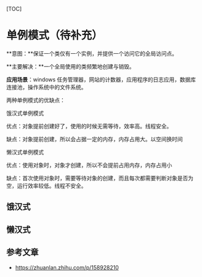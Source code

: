 [TOC]

# 单例模式（待补充）

**意图：**保证一个类仅有一个实例，并提供一个访问它的全局访问点。

**主要解决：**一个全局使用的类频繁地创建与销毁。

**应用场景**：windows 任务管理器，网站的计数器，应用程序的日志应用，数据库连接池，操作系统中的文件系统。

两种单例模式的优缺点：

饿汉式单例模式

优点：对象提前创建好了，使用的时候无需等待，效率高。线程安全。

缺点：对象提前创建，所以会占据一定的内存，内存占用大。以空间换时间

懒汉式单例模式

优点：使用对象时，对象才创建，所以不会提前占用内存，内存占用小

缺点：首次使用对象时，需要等待对象的创建，而且每次都需要判断对象是否为空，运行效率较低。线程不安全。

## 饿汉式

## 懒汉式

## 参考文章

- https://zhuanlan.zhihu.com/p/158928210